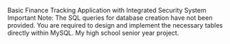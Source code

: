 Basic Finance Tracking Application with Integrated Security System
Important Note: The SQL queries for database creation have not been provided. You are required to design and implement the necessary tables directly within MySQL.
My high school senior year project.
